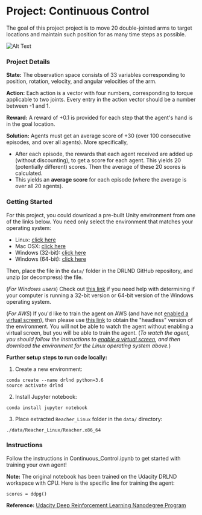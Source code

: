 # Project: Continuous Control

The goal of this project project is to move 20 double-jointed arms to target locations and  maintain such position for as many time steps as possible.

![Alt Text](https://video.udacity-data.com/topher/2018/June/5b1ea778_reacher/reacher.gif)

### Project Details

**State:** The observation space consists of 33 variables corresponding to position, rotation, velocity, and angular velocities of the arm.

**Action:** Each action is a vector with four numbers, corresponding to torque applicable to two joints. Every entry in the action vector should be a number between -1 and 1.

**Reward:** A reward of +0.1 is provided for each step that the agent's hand is in the goal location.

**Solution:** Agents must get an average score of +30 (over 100 consecutive episodes, and over all agents). More specifically,

- After each episode, the rewards that each agent received are added up (without discounting), to get a score for each agent. This yields 20 (potentially different) scores. Then the average of these 20 scores is calculated.
- This yields an **average score** for each episode (where the average is over all 20 agents).


### Getting Started
For this project, you could download a pre-built Unity environment from one of the links below. You need only select the environment that matches your operating system:

- Linux: [click here](https://s3-us-west-1.amazonaws.com/udacity-drlnd/P2/Reacher/Reacher_Linux.zip)
- Mac OSX: [click here](https://s3-us-west-1.amazonaws.com/udacity-drlnd/P2/Reacher/Reacher.app.zip)
- Windows (32-bit): [click here](https://s3-us-west-1.amazonaws.com/udacity-drlnd/P2/Reacher/Reacher_Windows_x86.zip)
- Windows (64-bit): [click here](https://s3-us-west-1.amazonaws.com/udacity-drlnd/P2/Reacher/Reacher_Windows_x86_64.zip)

Then, place the file in the `data/` folder in the DRLND GitHub repository, and unzip (or decompress) the file.

(*For Windows users*) Check out [this link](https://support.microsoft.com/en-us/help/827218/how-to-determine-whether-a-computer-is-running-a-32-bit-version-or-64) if you need help with determining if your computer is running a 32-bit version or 64-bit version of the Windows operating system.

(*For AWS*) If you'd like to train the agent on AWS (and have not [enabled a virtual screen](https://github.com/Unity-Technologies/ml-agents/blob/master/docs/Training-on-Amazon-Web-Service.md)), then please use [this link](https://s3-us-west-1.amazonaws.com/udacity-drlnd/P2/Reacher/Reacher_Linux_NoVis.zip) to obtain the "headless" version of the environment. You will not be able to watch the agent without enabling a virtual screen, but you will be able to train the agent. (*To watch the agent, you should follow the instructions to [enable a virtual screen](https://github.com/Unity-Technologies/ml-agents/blob/master/docs/Training-on-Amazon-Web-Service.md), and then download the environment for the Linux operating system above.*)

**Further setup steps to run code locally:**

1. Create a new environment:
```
conda create --name drlnd python=3.6
source activate drlnd
```
2. Install Jupyter notebook:
```
conda install jupyter notebook
```
3. Place extracted `Reacher_Linux` folder in the `data/` directory:
```
./data/Reacher_Linux/Reacher.x86_64
```


### Instructions
Follow the instructions in Continuous_Control.ipynb to get started with training your own agent!

**Note:** The original notebook has been trained on the Udacity DRLND workspace with CPU. Here is the specific line for training the agent:

```
scores = ddpg()
```

**Reference:** [Udacity Deep Reinforcement Learning Nanodegree Program](https://www.udacity.com/course/deep-reinforcement-learning-nanodegree--nd893)
